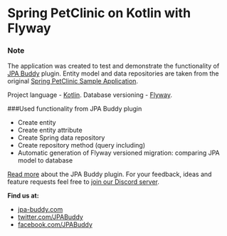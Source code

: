 # Spring PetClinic on Kotlin with Flyway

### Note
The application was created to test and demonstrate the functionality of [JPA Buddy](https://www.jpa-buddy.com/) plugin. 
Entity model and data repositories are taken from the original [Spring PetClinic Sample Application](https://github.com/spring-projects/spring-petclinic).

Project language - [Kotlin](https://kotlinlang.org/). Database versioning - [Flyway](https://flywaydb.org/).

###Used functionality from JPA Buddy plugin

* Create entity
* Create entity attribute
* Create Spring data repository
* Create repository method (query including)
* Automatic generation of Flyway versioned migration: comparing JPA model to database

[Read more](https://plugins.jetbrains.com/plugin/15075-jpa-buddy/features) about the JPA Buddy plugin. 
For your feedback, ideas and feature requests feel free to [join our Discord server](https://discord.gg/zUsVXYGsQr).

**Find us at:**
* [jpa-buddy.com](https://www.jpa-buddy.com/)
* [twitter.com/JPABuddy](https://twitter.com/JPABuddy)
* [facebook.com/JPABuddy](https://facebook.com/JPABuddy)